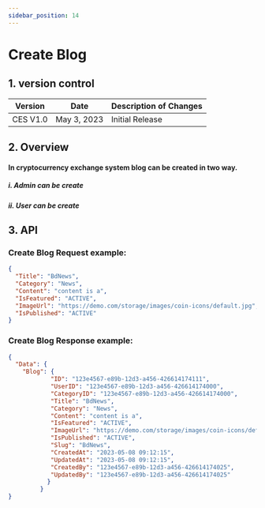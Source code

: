 ```yaml
---
sidebar_position: 14
---
```


# Create Blog

## 1. version control

| Version  | Date        | Description of Changes |
| -------- | ----------- | ---------------------- |
| CES V1.0 | May 3, 2023 | Initial Release        |

## 2. Overview

#### In cryptocurrency exchange system blog can be created in two way.
##### i.  Admin can be create
##### ii. User can be create 


## 3. API

### Create Blog Request example:

```json
{
  "Title": "BdNews",
  "Category": "News",
  "Content": "content is a",
  "IsFeatured": "ACTIVE",
  "ImageUrl": "https://demo.com/storage/images/coin-icons/default.jpg",
  "IsPublished": "ACTIVE"
}
```

### Create Blog Response example:

```json
{
  "Data": {
    "Blog": {
            "ID": "123e4567-e89b-12d3-a456-426614174111",
            "UserID": "123e4567-e89b-12d3-a456-426614174000", 
            "CategoryID": "123e4567-e89b-12d3-a456-426614174000",	
            "Title": "BdNews",
            "Category": "News",
            "Content": "content is a",
            "IsFeatured": "ACTIVE",
            "ImageUrl": "https://demo.com/storage/images/coin-icons/default.jpg",
            "IsPublished": "ACTIVE",
            "Slug": "BdNews",
            "CreatedAt": "2023-05-08 09:12:15",
            "UpdatedAt": "2023-05-08 09:12:15",
            "CreatedBy": "123e4567-e89b-12d3-a456-426614174025",
            "UpdatedBy": "123e4567-e89b-12d3-a456-426614174025"
           }
         }
}
```
